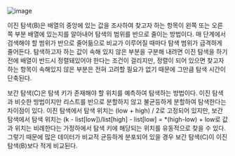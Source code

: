 ![image](https://github.com/user-attachments/assets/b919921d-1769-47dd-894f-5b408d4a942c)

이진 탐색(B)은 배열의 중앙에 있는 값을 조사하여 찾고자 하는 항목이 왼쪽 또는 오른쪽 부분 배열에 있는지를 알아내어 탐색의 범위를 반으로 줄이는 방법이다. 매 단계에서 검색해야 할 범위가 반으로 줄어듦으로 비교가 이루어질 때마다 탐색 범위가 급격하게 줄어든다. 탐색하고자 하는 값이 속해 있지 않은 부분을 구분해 내려면 이진 탐색을 하기 전에 배열이 반드시 정렬돼있어야 한다는 조건이 걸리지만, 정렬이 되어 있으면 찾고자 하는 항목이 속해있지 않은 부분은 전혀 고려할 필요가 없기 때문에 그만큼 탐색 시간이 단축된다.

보간 탐색(C)은 탐색 키가 존재해야 할 위치를 예측하여 탐색하는 방법이다. 이진 탐색과 비슷한 방법이지만 리스트를 반으로 분할하지 않고 불균등하게 분할하여 탐색한다는 차이점이 있다.  이진 탐색에서 탐색 위치는 (low + high) / 2로 고정되어 있지만, 보간 탐색에서 탐색 위치는  (k - list[low])/list[high] - list[low] = *(high-low) + low로 값과 위치는 비례한다는 가정하에서 탐색 키에 해당되는 위치를 유동적으로 찾을 수 있다. 그렇기 때문에 많은 데이터가 비교적 균등하게 분포되어 있을 경우 보간 탐색(C)이 이진 탐색(B)보다 적게 비교된다. 
